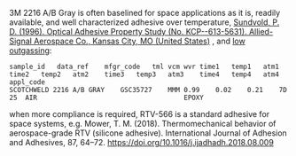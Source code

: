 3M 2216 A/B Gray is often baselined for space applications as it is, readily available, and  well characterized adhesive over temperature, [Sundvold, P. D. (1996). Optical Adhesive Property Study (No. KCP--613-5631). Allied-Signal Aerospace Co., Kansas City, MO (United States)](http://www.osti.gov/scitech/biblio/171350/)
, and [low outgassing](https://gist.github.com/douglase/59f60f348acc1364048a78d0299af434):

    sample_id	data_ref	mfgr_code	tml	vcm	wvr	time1	temp1	atm1	time2	temp2	atm2	time3	temp3	atm3	time4	temp4	atm4	appl_code
    SCOTCHWELD 2216 A/B GRAY	GSC35727	MMM	0.99	0.02	0.21	7D	25	AIR										EPOXY

when more compliance is required, RTV-566 is a standard adhesive for space systems, e.g. Mower, T. M. (2018). Thermomechanical behavior of aerospace-grade RTV (silicone adhesive). International Journal of Adhesion and Adhesives, 87, 64–72. https://doi.org/10.1016/j.ijadhadh.2018.08.009
